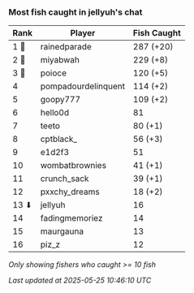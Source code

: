 ### Most fish caught in jellyuh's chat
| Rank | Player | Fish Caught |
|------|--------|-----------|
| 1 🥇  | rainedparade  | 287 (+20) |
| 2 🥈  | miyabwah  | 229 (+8) |
| 3 🥉  | poioce  | 120 (+5) |
| 4  | pompadourdelinquent  | 114 (+2) |
| 5  | goopy777  | 109 (+2) |
| 6  | hello0d  | 81 |
| 7  | teeto  | 80 (+1) |
| 8  | cptblack_  | 56 (+3) |
| 9  | e1d2f3  | 51 |
| 10  | wombatbrownies  | 41 (+1) |
| 11  | crunch_sack  | 39 (+1) |
| 12  | pxxchy_dreams  | 18 (+2) |
| 13 ⬇ | jellyuh  | 16 |
| 14  | fadingmemoriez  | 14 |
| 15  | maurgauna  | 13 |
| 16  | piz_z  | 12 |

_Only showing fishers who caught >= 10 fish_

_Last updated at 2025-05-25 10:46:10 UTC_